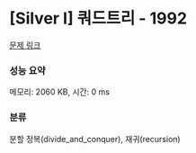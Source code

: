 # [Silver I] 쿼드트리 - 1992 

[문제 링크](https://www.acmicpc.net/problem/1992) 

### 성능 요약

메모리: 2060 KB, 시간: 0 ms

### 분류

분할 정복(divide_and_conquer), 재귀(recursion)

